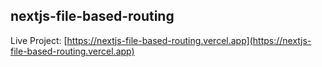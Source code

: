 ## nextjs-file-based-routing

Live Project: [https://nextjs-file-based-routing.vercel.app](https://nextjs-file-based-routing.vercel.app)
